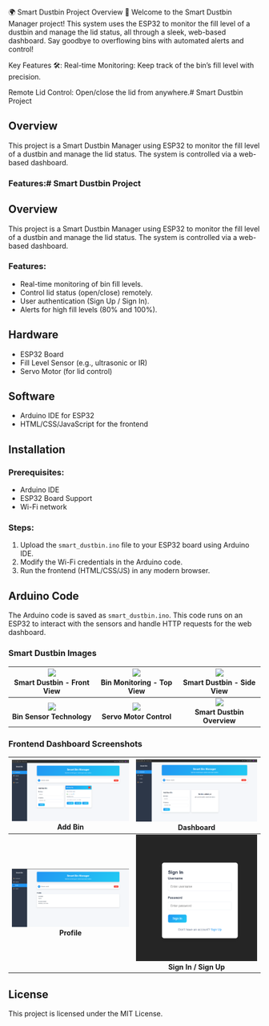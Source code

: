 🌍 Smart Dustbin Project
Overview 🚀
Welcome to the Smart Dustbin Manager project! This system uses the ESP32 to monitor the fill level of a dustbin and manage the lid status, all through a sleek, web-based dashboard. Say goodbye to overflowing bins with automated alerts and control!

Key Features 🛠️:
Real-time Monitoring: Keep track of the bin’s fill level with precision.

Remote Lid Control: Open/close the lid from anywhere.# Smart Dustbin Project

## Overview
This project is a Smart Dustbin Manager using ESP32 to monitor the fill level of a dustbin and manage the lid status. The system is controlled via a web-based dashboard. 

### Features:# Smart Dustbin Project

## Overview
This project is a Smart Dustbin Manager using ESP32 to monitor the fill level of a dustbin and manage the lid status. The system is controlled via a web-based dashboard. 

### Features:
- Real-time monitoring of bin fill levels.
- Control lid status (open/close) remotely.
- User authentication (Sign Up / Sign In).
- Alerts for high fill levels (80% and 100%).

## Hardware
- ESP32 Board
- Fill Level Sensor (e.g., ultrasonic or IR)
- Servo Motor (for lid control)

## Software
- Arduino IDE for ESP32
- HTML/CSS/JavaScript for the frontend

## Installation

### Prerequisites:
- Arduino IDE
- ESP32 Board Support
- Wi-Fi network

### Steps:
1. Upload the `smart_dustbin.ino` file to your ESP32 board using Arduino IDE.
2. Modify the Wi-Fi credentials in the Arduino code.
3. Run the frontend (HTML/CSS/JS) in any modern browser.

## Arduino Code
The Arduino code is saved as `smart_dustbin.ino`. This code runs on an ESP32 to interact with the sensors and handle HTTP requests for the web dashboard.

### Smart Dustbin Images

| <img src="https://via.placeholder.com/300?text=Smart+Dustbin+Front" width="300"><br><b>Smart Dustbin - Front View</b> | <img src="https://via.placeholder.com/300?text=Bin+Monitoring+Top" width="300"><br><b>Bin Monitoring - Top View</b> | <img src="https://via.placeholder.com/300?text=Smart+Dustbin+Side" width="300"><br><b>Smart Dustbin - Side View</b> |
|:----------------------------------------------------------------------------------:|:------------------------------------------------------------------------------:|:--------------------------------------------------------------:|
| <img src="https://via.placeholder.com/300?text=Bin+Sensor+Tech" width="300"><br><b>Bin Sensor Technology</b> | <img src="https://via.placeholder.com/300?text=Servo+Motor+Control" width="300"><br><b>Servo Motor Control</b> | <img src="https://via.placeholder.com/300?text=Dustbin+Overview" width="300"><br><b>Smart Dustbin Overview</b> |




### Frontend Dashboard Screenshots

| <img src="Images/addbin.png" width="300"><br><b>Add Bin</b> | <img src="Images/dashboard.png" width="300"><br><b>Dashboard</b> |
|:------------------------------------------------------------:|:----------------------------------------------------------------:|
| <img src="Images/profile.png" width="300"><br><b>Profile</b> | <img src="Images/signinsignup.png" width="300"><br><b>Sign In / Sign Up</b> |


## License
This project is licensed under the MIT License.


